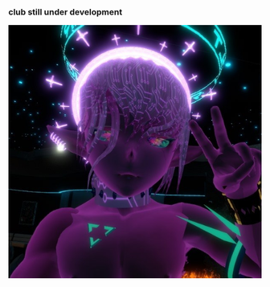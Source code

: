 ### club still under development 

![image](https://raw.githubusercontent.com/VIRTUAL-K4MI-CLUB/Master/gh-pages/240897597_602347127427163_1477262035278403290_n.jpg)
